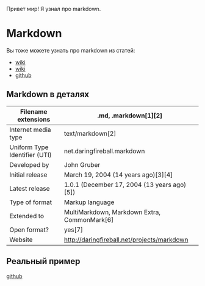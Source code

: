 Привет мир!
Я узнал про markdown.

# Markdown

Вы тоже можете узнать про markdown из статей: 

* [wiki](https://ru.wikipedia.org/wiki/Markdown) 
* [wiki](https://en.wikipedia.org/wiki/Markdown) 
* [github](https://guides.github.com/features/mastering-markdown/)

## Markdown в деталях 
Filename extensions | .md, .markdown[1][2]
------------ | -------------
Internet media type| text/markdown[2]
Uniform Type Identifier (UTI) |    net.daringfireball.markdown
Developed by | John Gruber
Initial release | March 19, 2004 (14 years ago)[3][4]
Latest release | 1.0.1 (December 17, 2004 (13 years ago)[5])
Type of format | Markup language
Extended to |  MultiMarkdown, Markdown Extra, CommonMark[6]
Open format? | yes[7]
Website |  http://daringfireball.net/projects/markdown

## Реальный пример 

 [github](https://github.com/Microsoft/TypeScript/blob/master/README.md) 
